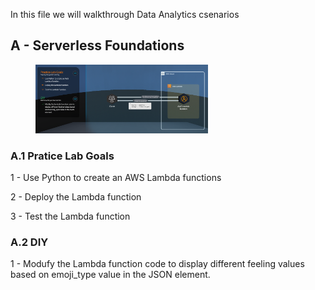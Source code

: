 In this file we will walkthrough Data Analytics csenarios
## A - Serverless Foundations

<figure>
    <img src="./images/Lab.png" alt=".." title="Optional title" width="65%" height="70%"/>
    <figcaption></figcaption>
</figure>

### A.1 Pratice Lab Goals
1 - Use Python to create an AWS Lambda functions

2 - Deploy the Lambda  function

3 - Test the Lambda function

### A.2 DIY
1 - Modufy the Lambda function code to display different feeling values based on emoji_type value in the JSON element.
